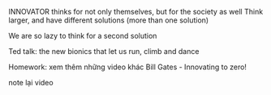 INNOVATOR thinks for not only themselves, but for the society as well
Think larger, and have different solutions (more than one solution)

We are so lazy to think for a second solution

Ted talk: the new bionics that let us run, climb and dance

Homework: xem thêm những video khác
Bill Gates - Innovating to zero!

note lại video